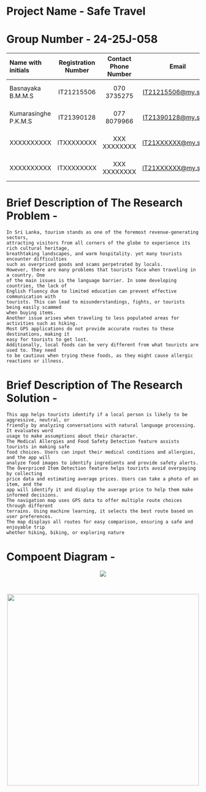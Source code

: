 

# Project Name - Safe Travel
# Group Number - 24-25J-058
| Name with initials | Registration Number | Contact Phone Number | Email                 | Badge         |
| :---               |     :---:           |          :---:       |         :---:         |       :---:   |
| Basnayaka B.M.M.S    | IT21215506          | 070 3735275          | IT21215506@my.sliit.lk| ![visitor badge](https://custom-icon-badges.demolab.com/badge/⭐-Leader-red)     |
| Kumarasinghe P.K.M.S | IT21390128          | 077 8079966          | IT21390128@my.sliit.lk| ![visitor badge](https://custom-icon-badges.demolab.com/badge/⭐-Member-green)   |
| XXXXXXXXXX           | ITXXXXXXXX          | XXX XXXXXXXX         | IT21XXXXXX@my.sliit.lk| ![visitor badge](https://custom-icon-badges.demolab.com/badge/⭐-Member-green)   |
| XXXXXXXXXX           | ITXXXXXXXX          | XXX XXXXXXXX         | IT21XXXXXX@my.sliit.lk| ![visitor badge](https://custom-icon-badges.demolab.com/badge/⭐-Member-green)   |                     


# Brief Description of  The Research Problem -
```
In Sri Lanka, tourism stands as one of the foremost revenue-generating sectors,
attracting visitors from all corners of the globe to experience its rich cultural heritage,
breathtaking landscapes, and warm hospitality. yet many tourists encounter difficulties
such as overpriced goods and scams perpetrated by locals.
However, there are many problems that tourists face when traveling in a country. One
of the main issues is the language barrier. In some developing countries, the lack of
English fluency due to limited education can prevent effective communication with
tourists. This can lead to misunderstandings, fights, or tourists being easily scammed
when buying items.
Another issue arises when traveling to less populated areas for activities such as hiking.
Most GPS applications do not provide accurate routes to these destinations, making it
easy for tourists to get lost.
Additionally, local foods can be very different from what tourists are used to. They need
to be cautious when trying these foods, as they might cause allergic reactions or illness.
```

# Brief Description of  The Research Solution -
```
This app helps tourists identify if a local person is likely to be aggressive, neutral, or
friendly by analyzing conversations with natural language processing. It evaluates word
usage to make assumptions about their character.
The Medical Allergies and Food Safety Detection feature assists tourists in making safe
food choices. Users can input their medical conditions and allergies, and the app will
analyze food images to identify ingredients and provide safety alerts.
The Overpriced Item Detection feature helps tourists avoid overpaying by collecting
price data and estimating average prices. Users can take a photo of an item, and the
app will identify it and display the average price to help them make informed decisions.
The navigation map uses GPS data to offer multiple route choices through different
terrains. Using machine learning, it selects the best route based on user preferences.
The map displays all routes for easy comparison, ensuring a safe and enjoyable trip
whether hiking, biking, or exploring nature

```

# Compoent Diagram - 

<p align="center">
   <img src ="https://github.com/user-attachments/assets/e7a9bb66-f0cd-4238-a810-6d4b75f8b090">

</p>

<br>
 <p align="center">
<img src="https://user-images.githubusercontent.com/74038190/212749447-bfb7e725-6987-49d9-ae85-2015e3e7cc41.gif" width="500">
<p align="center">
